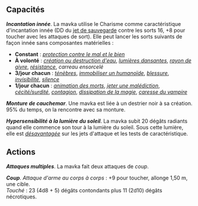 ## Capacités
_**Incantation innée**_. La mavka utilise le Charisme comme caractéristique d'incantation innée (DD du [jet de sauvegarde](/utiliser-les-caracteristiques/#jets-de-sauvegarde) contre les sorts 16, +8 pour toucher avec les attaques de sort). Elle peut lancer les sorts suivants de façon innée sans composantes matérielles :
* **Constant** : [_protection contre le mal et le bien_](/grimoire/protection-contre-le-mal-et-le-bien/)
* **À volonté** : [_création ou destruction d'eau_](/grimoire/creation-ou-destruction-d-eau/), [_lumières dansantes_](/grimoire/lumieres-dansantes/), [_rayon de givre_](/grimoire/rayon-de-givre/), [_résistance_](/grimoire/resistance/), _carreau ensorcelé_
* **3/jour chacun** : [_ténèbres_](/grimoire/tenebres/), [_immobiliser un humanoïde_](/grimoire/immobiliser-un-humanoide/), [_blessure_](/grimoire/blessure/), [_invisibilité_](/grimoire/invisibilite/), [_silence_](/grimoire/silence/)
* **1/jour chacun** : [_animation des morts_](/grimoire/animation-des-morts/), [_jeter une malédiction_](/grimoire/jeter-une-malediction/), [_cécité/surdité_](/grimoire/cecite-surdite/), [_contagion_](/grimoire/contagion/), [_dissipation de la magie_](/grimoire/dissipation-de-la-magie/), [_caresse du vampire_](/grimoire/caresse-du-vampire/)

_**Monture de cauchemar**_. Une mavka est liée à un destrier noir à sa création. 95% du temps, on la rencontre avec sa monture.

_**Hypersensibilité à la lumière du soleil**_. La mavka subit 20 dégâts radiants quand elle commence son tour à la lumière du soleil. Sous cette lumière, elle est [_désavantagée_](/utiliser-les-caracteristiques/#avantage-et-desavantage) sur les jets d'attaque et les tests de caractéristique.

## Actions
_**Attaques multiples**_. La mavka fait deux attaques de _coup_.

_**Coup**_. _Attaque d'arme au corps à corps_ : +9 pour toucher, allonge 1,50 m, une cible.  
_Touché_ : 23 (4d8 + 5) dégâts contondants plus 11 (2d10) dégâts nécrotiques.
